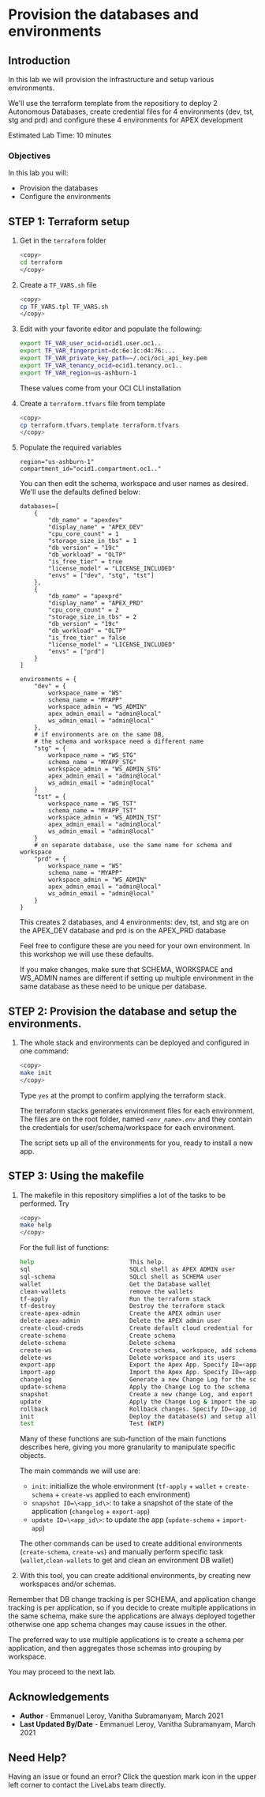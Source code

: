 # Provision the databases and environments

## Introduction

In this lab we will provision the infrastructure and setup various environments.

We'll use the terraform template from the repositiory to deploy 2 Autonomous Databases, create credential files for 4 environments (dev, tst, stg and prd) and configure these 4 environments for APEX development

Estimated Lab Time: 10 minutes

### Objectives

In this lab you will:

- Provision the databases
- Configure the environments

## **STEP 1:** Terraform setup

1. Get in the `terraform` folder

    ```bash
    <copy>
    cd terraform
    </copy>
    ```

2. Create a `TF_VARS.sh` file

    ```bash
    <copy>
    cp TF_VARS.tpl TF_VARS.sh
    </copy>
    ```

3. Edit with your favorite editor and populate the following:

    ```bash
    export TF_VAR_user_ocid=ocid1.user.oc1..
    export TF_VAR_fingerprint=dc:6e:1c:d4:76:...
    export TF_VAR_private_key_path=~/.oci/oci_api_key.pem
    export TF_VAR_tenancy_ocid=ocid1.tenancy.oc1..
    export TF_VAR_region=us-ashburn-1
    ```

    These values come from your OCI CLI installation

4. Create a `terraform.tfvars` file from template

    ```bash
    <copy>
    cp terraform.tfvars.template terraform.tfvars
    </copy>
    ```

5. Populate the required variables

    ```
    region="us-ashburn-1"
    compartment_id="ocid1.compartment.oc1.."
    ```

    You can then edit the schema, workspace and user names as desired. We'll use the defaults defined below:

    ```
    databases=[
        {
            "db_name" = "apexdev"
            "display_name" = "APEX_DEV"
            "cpu_core_count" = 1
            "storage_size_in_tbs" = 1
            "db_version" = "19c"
            "db_workload" = "OLTP"
            "is_free_tier" = true
            "license_model" = "LICENSE_INCLUDED"
            "envs" = ["dev", "stg", "tst"]
        },
        {
            "db_name" = "apexprd"
            "display_name" = "APEX_PRD"
            "cpu_core_count" = 2
            "storage_size_in_tbs" = 2
            "db_version" = "19c"
            "db_workload" = "OLTP"
            "is_free_tier" = false
            "license_model" = "LICENSE_INCLUDED"
            "envs" = ["prd"]
        }
    ]

    environments = {
        "dev" = {
            workspace_name = "WS"
            schema_name = "MYAPP"
            workspace_admin = "WS_ADMIN"
            apex_admin_email = "admin@local"
            ws_admin_email = "admin@local"
        },
        # if environments are on the same DB, 
        # the schema and workspace need a different name
        "stg" = {
            workspace_name = "WS_STG"
            schema_name = "MYAPP_STG"
            workspace_admin = "WS_ADMIN_STG"
            apex_admin_email = "admin@local"
            ws_admin_email = "admin@local"
        }
        "tst" = {
            workspace_name = "WS_TST"
            schema_name = "MYAPP_TST"
            workspace_admin = "WS_ADMIN_TST"
            apex_admin_email = "admin@local"
            ws_admin_email = "admin@local"
        }
        # on separate database, use the same name for schema and workspace
        "prd" = {        
            workspace_name = "WS"
            schema_name = "MYAPP"
            workspace_admin = "WS_ADMIN"
            apex_admin_email = "admin@local"
            ws_admin_email = "admin@local"
        }
    }
    ```

    This creates 2 databases, and 4 environments: dev, tst, and stg are on the APEX_DEV database and prd is on the APEX_PRD database

    Feel free to configure these are you need for your own environment. In this workshop we will use these defaults.
    
    If you make changes, make sure that SCHEMA, WORKSPACE and WS_ADMIN names are different if setting up multiple environment in the same database as these need to be unique per database.

## **STEP 2:** Provision the database and setup the environments.

1. The whole stack and environments can be deployed and configured in one command:

    ```bash
    <copy>
    make init
    </copy>
    ```
  
    Type `yes` at the prompt to confirm applying the terraform stack.

    The terraform stacks generates environment files for each environment. The files are on the root folder, named *`<env_name>.env`* and they contain the credentials for user/schema/workspace for each environment.

    The script sets up all of the environments for you, ready to install a new app.

## **STEP 3:** Using the makefile

1. The makefile in this repository simplifies a lot of the tasks to be performed. Try 

    ```bash
    <copy>
    make help
    </copy>
    ```

    For the full list of functions:

    ```bash
    help                           This help.
    sql                            SQLcl shell as APEX ADMIN user
    sql-schema                     SQLcl shell as SCHEMA user
    wallet                         Get the Database wallet
    clean-wallets                  remove the wallets
    tf-apply                       Run the terraform stack
    tf-destroy                     Destroy the terraform stack
    create-apex-admin              Create the APEX admin user
    delete-apex-admin              Delete the APEX admin user
    create-cloud-creds             Create default cloud credential for the APEX ADMIN user to use datapump to Object Storage 
    create-schema                  Create schema
    delete-schema                  Delete schema
    create-ws                      Create schema, workspace, add schema to workspace and create workspace admin user
    delete-ws                      Delete workspace and its users
    export-app                     Export the Apex App. Specify ID=<app_id>
    import-app                     Import the Apex App. Specify ID=<app_id> NEWID=<new_app_id> (defaults to ID)
    changelog                      Generate a new Change Log for the schema
    update-schema                  Apply the Change Log to the schema
    snapshot                       Create a new change Log, and export the app. Specify ID=<app_id>
    update                         Apply the Change Log & import the app. Specify ID=<app_id> NEWID=<new_app_id> (defaults to ID)
    rollback                       Rollback changes. Specify ID=<app_id> NEWID=<new_app_id>
    init                           Deploy the database(s) and setup all the defined environments
    test                           Test (WIP)
    ```

    Many of these functions are sub-function of the main functions describes here, giving you more granularity to manipulate specific objects.

    The main commands we will use are:

    - `init`: initiallize the whole environment (`tf-apply` + `wallet` + `create-schema` + `create-ws` applied to each environment)
    - `snapshot ID=\<app_id\>`: to take a snapshot of the state of the application (`changelog` + `export-app`)
    - `update ID=\<app_id\>`: to update the app (`update-schema` + `import-app`)

    The other commands can be used to create additional environments (`create-schema`, `create-ws`) and manually perform specific task (`wallet`,`clean-wallets` to get and clean an environment DB wallet) 

2. With this tool, you can create additional environments, by creating new workspaces and/or schemas.

  Remember that DB change tracking is per SCHEMA, and application change tracking is per application, so if you decide to create multiple applications in the same schema, make sure the applications are always deployed together otherwise one app schema changes may cause issues in the other. 

  The preferred way to use multiple applications is to create a schema per application, and then aggregates those schemas into grouping by workspace.


You may proceed to the next lab.

## Acknowledgements

 - **Author** - Emmanuel Leroy, Vanitha Subramanyam, March 2021
 - **Last Updated By/Date** - Emmanuel Leroy, Vanitha Subramanyam, March 2021

## Need Help?  
Having an issue or found an error?  Click the question mark icon in the upper left corner to contact the LiveLabs team directly.
